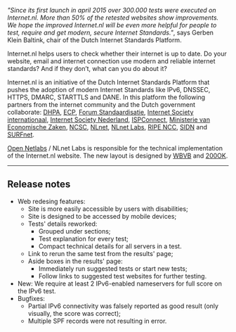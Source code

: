 *"Since its first launch in april 2015 over 300.000 tests were executed on Internet.nl. More than 50% of the retested websites show improvements. We hope the improved Internet.nl will be even more helpful for people to test, require and get modern, secure Internet Standards."*, says Gerben Klein Baltink, chair of the Dutch Internet Standards Platform.

Internet.nl helps users to check whether their internet is up to date. Do your website, email and internet connection use modern and reliable internet standards? And if they don’t, what can you do about it?

Internet.nl is an initiative of the Dutch Internet Standards Platform that pushes the adoption of modern Internet Standards like IPv6, DNSSEC, HTTPS, DMARC, STARTTLS and DANE. In this platform the following partners from the internet community and the Dutch government collaborate: [DHPA](https://dhpa.nl/), [ECP](https://ecp.nl/), [Forum Standaardisatie](https://forumstandaardisatie.nl/), [Internet Society internationaal](https://internetsociety.org/), [Internet Society Nederland](https://isoc.nl/), [ISPConnect](https://ispconnect.nl/), [Ministerie van Economische Zaken](https://www.rijksoverheid.nl/ministeries/ministerie-van-economische-zaken), [NCSC](https://ncsc.nl/), [NLnet](https://nlnet.nl/), [NLnet Labs](https://nlnetlabs.nl/), [RIPE NCC](https://ripe.net/), [SIDN](https://sidn.nl/) and [SURFnet](https://surfnet.nl/).

[Open Netlabs](https://www.opennetlabs.com/) / NLnet Labs is responsible for the technical implementation of the Internet.nl website. The new layout is designed by [WBVB](https://wbvb.nl/) and [200OK](https://www.200ok.nl/).

---
## Release notes

- Web redesing features:
  - Site is more easily accessible by users with disabilities;
  - Site is designed to be accessed by mobile devices;
  - Tests' details reworked:
     - Grouped under sections;
     - Test explanation for every test;
     - Compact technical details for all servers in a test.
  - Link to rerun the same test from the results' page;
  - Aside boxes in the results' page:
     - Immediately run suggested tests or start new tests;
     - Follow links to suggested test websites for further testing.
- New: We require at least 2 IPv6-enabled nameservers for full score on the IPv6 test.
- Bugfixes:
  - Partial IPv6 connectivity was falsely reported as good result (only visually, the score was correct);
  - Multiple SPF records were not resulting in error.
